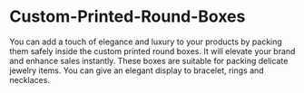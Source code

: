 # Custom-Printed-Round-Boxes
You can add a touch of elegance and luxury to your products by packing them safely inside the custom printed round boxes. It will elevate your brand and enhance sales instantly. These boxes are suitable for packing delicate jewelry items. You can give an elegant display to bracelet, rings and necklaces.
